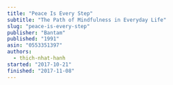 ```yaml
---
title: "Peace Is Every Step"
subtitle: "The Path of Mindfulness in Everyday Life"
slug: "peace-is-every-step"
publisher: "Bantam"
published: "1991"
asin: "0553351397"
authors:
  - thich-nhat-hanh
started: "2017-10-21"
finished: "2017-11-08"
---
```

